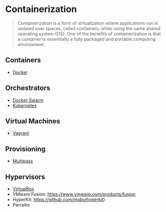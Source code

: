 # Containerization

> Containerization is a form of virtualization where applications run in isolated user spaces, called containers, 
> while using the same shared operating system (OS). One of the benefits of containerization is that a container 
> is essentially a fully packaged and portable computing environment.

## Containers
- [Docker](./docker)

## Orchestrators
- [Docker Swarm](./docker/swarm.md)
- [Kubernetes](./kubernetes)

## Virtual Machines
- [Vagrant](./vagrant)

## Provisioning
- [Multipass](./multipass)

## Hypervisors
- [VirtualBox](./virtualbox)
- VMware Fusion: https://www.vmware.com/products/fusion
- HyperKit: https://github.com/moby/hyperkit)
- Parrales
